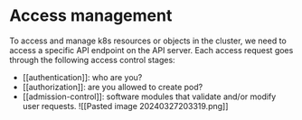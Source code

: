 # Access management
To access and manage k8s resources or objects in the cluster, we need to access a specific API endpoint on the API server. Each access request goes through the following access control stages:
- [[authentication]]: who are you?
- [[authorization]]: are you allowed to create pod?
- [[admission-control]]: software modules that validate and/or modify user requests.
![[Pasted image 20240327203319.png]]